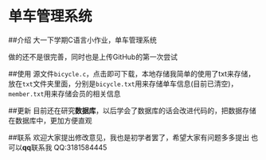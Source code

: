 # 单车管理系统
##介绍
大一下学期C语言小作业，单车管理系统

做的还不是很完善，同时也是上传GitHub的第一次尝试

##使用
源文件`bicycle.c`，点击即可下载，本地存储我简单的使用了txt来存储，放在`txt`文件夹里面，分别是`bicycle.txt`用来存储单车信息(目前已清空)，`member.txt`用来存储会员的相关信息

##更新
目前还在研究**数据库**，以后学会了数据库的话会改进代码的，把数据存储在数据库中，更加方便直观

##联系
欢迎大家提出修改意见，我也是初学者罢了，希望大家有问题多多提出
也可以**qq**联系我
QQ:3181584445

